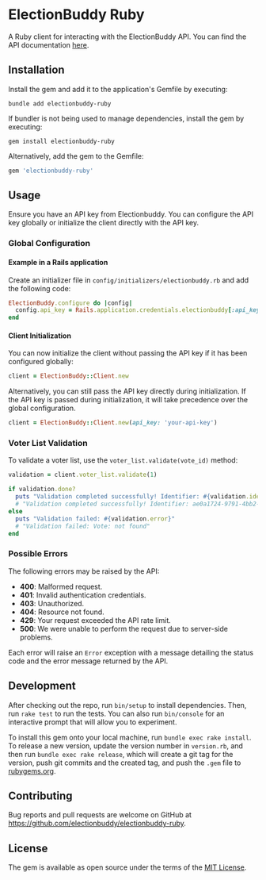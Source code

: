 # ElectionBuddy Ruby

A Ruby client for interacting with the ElectionBuddy API.
You can find the API documentation [here](https://api.electionbuddy.com).

## Installation

Install the gem and add it to the application's Gemfile by executing:

    bundle add electionbuddy-ruby

If bundler is not being used to manage dependencies, install the gem by executing:

    gem install electionbuddy-ruby

Alternatively, add the gem to the Gemfile:

```ruby
gem 'electionbuddy-ruby'
```

## Usage

Ensure you have an API key from Electionbuddy. You can configure the API key globally or initialize the client directly with the API key.

### Global Configuration

#### Example in a Rails application

Create an initializer file in `config/initializers/electionbuddy.rb` and add the following code:

```ruby
ElectionBuddy.configure do |config|
  config.api_key = Rails.application.credentials.electionbuddy[:api_key]
end
```

#### Client Initialization

You can now initialize the client without passing the API key if it has been configured globally:

```ruby
client = ElectionBuddy::Client.new
```

Alternatively, you can still pass the API key directly during initialization. If the API key is passed during initialization, it will take precedence over the global configuration.

```ruby
client = ElectionBuddy::Client.new(api_key: 'your-api-key')
```

### Voter List Validation

To validate a voter list, use the `voter_list.validate(vote_id)` method:

```ruby
validation = client.voter_list.validate(1)

if validation.done?
  puts "Validation completed successfully! Identifier: #{validation.identifier}"
  # "Validation completed successfully! Identifier: ae0a1724-9791-4bb2-8331-6d4e55a9b7c8"
else
  puts "Validation failed: #{validation.error}"
  # "Validation failed: Vote: not found"
end
```

### Possible Errors

The following errors may be raised by the API:

- **400**: Malformed request.
- **401**: Invalid authentication credentials.
- **403**: Unauthorized.
- **404**: Resource not found.
- **429**: Your request exceeded the API rate limit.
- **500**: We were unable to perform the request due to server-side problems.

Each error will raise an `Error` exception with a message detailing the status code and the error message returned by the API.

## Development

After checking out the repo, run `bin/setup` to install dependencies. Then, run `rake test` to run the tests. You can also run `bin/console` for an interactive prompt that will allow you to experiment.

To install this gem onto your local machine, run `bundle exec rake install`. To release a new version, update the version number in `version.rb`, and then run `bundle exec rake release`, which will create a git tag for the version, push git commits and the created tag, and push the `.gem` file to [rubygems.org](https://rubygems.org).

## Contributing

Bug reports and pull requests are welcome on GitHub at https://github.com/electionbuddy/electionbuddy-ruby.

## License

The gem is available as open source under the terms of the [MIT License](https://opensource.org/licenses/MIT).
